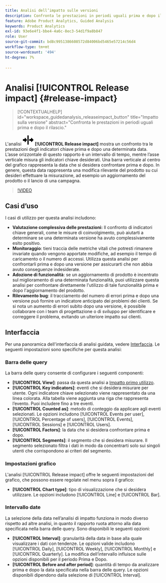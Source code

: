 ```yaml
---
title: Analisi dell’impatto sulle versioni
description: Confronta le prestazioni in periodi uguali prima e dopo il rilascio.
feature: Adobe Product Analytics, Guided Analysis
keywords: Product Analytics
exl-id: 93e6e4f1-bbe4-4a6c-8ec3-54d1f9a8b847
role: User
source-git-commit: bd8c9951386608572d84006bd5465e57214c56d4
workflow-type: tm+mt
source-wordcount: '494'
ht-degree: 7%

---
```


# Analisi [!UICONTROL Release impact] {#release-impact}

<!-- markdownlint-disable MD034 -->

>[!CONTEXTUALHELP]
>id="workspace_guidedanalysis_releaseimpact_button"
>title="Impatto sulla versione"
>abstract="Confronta le prestazioni in periodi uguali prima e dopo il rilascio."

<!-- markdownlint-enable MD034 -->

L&#39;analisi ![Release](/help/assets/icons/Release.svg) **[!UICONTROL Release impact]** mostra un confronto tra le prestazioni degli indicatori chiave prima e dopo una determinata data. L’asse orizzontale di questo rapporto è un intervallo di tempo, mentre l’asse verticale misura gli indicatori chiave desiderati. Una barra verticale al centro del grafico rappresenta la data che si desidera confrontare prima e dopo. In genere, questa data rappresenta una modifica rilevante del prodotto su cui desideri effettuare la misurazione, ad esempio un aggiornamento del prodotto o il lancio di una campagna.

>[!VIDEO](https://video.tv.adobe.com/v/3421665/?quality=12&learn=on)

## Casi d’uso

I casi di utilizzo per questa analisi includono:

* **Valutazione complessiva delle prestazioni:** Il confronto di indicatori chiave generali, come le misure di coinvolgimento, può aiutarti a determinare se una determinata versione ha avuto complessivamente esito positivo.
* **Monitoraggio**: tieni traccia delle metriche vitali che potresti rimanere invariate quando vengono apportate modifiche, ad esempio il tempo di caricamento o il numero di accessi. Utilizza questa analisi per confrontarli prima e dopo una versione per assicurarti che non abbia avuto conseguenze indesiderate.
* **Adozione di funzionalità**: se un aggiornamento di prodotto è incentrato sul miglioramento di una determinata funzionalità, puoi utilizzare questa analisi per confrontare direttamente l&#39;utilizzo di tale funzionalità prima e dopo l&#39;aggiornamento del prodotto.
* **Rilevamento bug**: il tracciamento del numero di errori prima e dopo una versione può fornire un indicatore anticipato dei problemi dei clienti. Se si nota un aumento di errori subito dopo una versione, è possibile collaborare con i team di progettazione o di sviluppo per identificare e correggere il problema, evitando un ulteriore impatto sui clienti.

## Interfaccia

Per una panoramica dell&#39;interfaccia di analisi guidata, vedere [Interfaccia](../overview.md#interface). Le seguenti impostazioni sono specifiche per questa analisi:

### Barra delle query

La barra delle query consente di configurare i seguenti componenti:

* **[!UICONTROL View]**: passa da questa analisi a [Impatto primo utilizzo](first-use-impact.md).
* **[!UICONTROL Key indicators]**: eventi che si desidera misurare per utente. Ogni indicatore chiave selezionato viene rappresentato da una linea colorata. Alla tabella viene aggiunta una riga che rappresenta l’evento. Puoi includere fino a tre eventi.
* **[!UICONTROL Counted as]**: metodo di conteggio da applicare agli eventi selezionati. Le opzioni includono [!UICONTROL Events per user], [!UICONTROL Percentage of users], [!UICONTROL Events], [!UICONTROL Sessions] e [!UICONTROL Users].
* **[!UICONTROL Factors]**: la data che si desidera confrontare prima e dopo.
* **[!UICONTROL Segments]**: il segmento che si desidera misurare. Il segmento selezionato filtra i dati in modo da concentrarti solo sui singoli utenti che corrispondono ai criteri del segmento.

### Impostazioni grafico

L&#39;analisi [!UICONTROL Release impact] offre le seguenti impostazioni del grafico, che possono essere regolate nel menu sopra il grafico:

* **[!UICONTROL Chart type]**: tipo di visualizzazione che si desidera utilizzare. Le opzioni includono [!UICONTROL Line] e [!UICONTROL Bar].

### Intervallo date

La selezione della data nell’analisi di impatto funziona in modo diverso rispetto ad altre analisi, in quanto il rapporto ruota attorno alla data specificata nella barra delle query. Sono disponibili le seguenti opzioni:

* **[!UICONTROL Interval]**: granularità della data in base alla quale visualizzare i dati con tendenze. Le opzioni valide includono [!UICONTROL Daily], [!UICONTROL Weekly], [!UICONTROL Monthly] e [!UICONTROL Quarterly]. La modifica dell’intervallo influisce sulle opzioni disponibili per il periodo Prima e Dopo.
* **[!UICONTROL Before and after period]**: quantità di tempo da analizzare prima e dopo la data specificata nella barra delle query. Le opzioni disponibili dipendono dalla selezione di [!UICONTROL Interval].


<!--
## Example

See below for an example of the analysis.

![Release impact](../assets/release-impact.png)

-->
